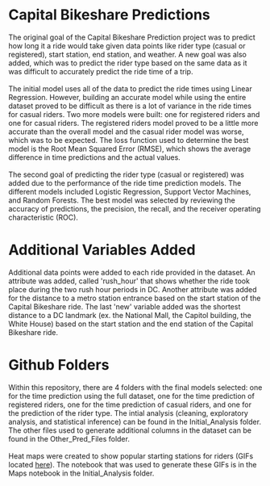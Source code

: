 # Capital Bikeshare Predictions
The original goal of the Capital Bikeshare Prediction project was to predict how long it a ride would take given data points like rider type (casual or registered), start station, end station, and weather. A new goal was also added, which was to predict the rider type based on the same data as it was difficult to accurately predict the ride time of a trip.
<br><br>
The initial model uses all of the data to predict the ride times using Linear Regression. However, building an accurate model while using the entire dataset proved to be difficult as there is a lot of variance in the ride times for casual riders. Two more models were built: one for registered riders and one for casual riders. The registered riders model proved to be a little more accurate than the overall model and the casual rider model was worse, which was to be expected. The loss function used to determine the best model is the Root Mean Squared Error (RMSE), which shows the average difference in time predictions and the actual values. 
<br><br>
The second goal of predicting the rider type (casual or registered) was added due to the performance of the ride time prediction models. The different models included Logistic Regression, Support Vector Machines, and Random Forests. The best model was selected by reviewing the accuracy of predictions, the precision, the recall, and the receiver operating characteristic (ROC).
# Additional Variables Added
Additional data points were added to each ride provided in the dataset. An attribute was added, called 'rush_hour' that shows whether the ride took place during the two rush hour periods in DC. Another attribute was added for the distance to a metro station entrance based on the start station of the Capital Bikeshare ride. The last 'new' variable added was the shortest distance to a DC landmark (ex. the National Mall, the Capitol building, the White House) based on the start station and the end station of the Capital Bikeshare ride.

# Github Folders
Within this repository, there are 4 folders with the final models selected: one for the time prediction using the full dataset, one for the time prediction of registered riders, one for the time prediction of casual riders, and one for the prediction of the rider type. The intial analysis (cleaning, exploratory analysis, and statistical inference) can be found in the Initial_Analysis folder. The other files used to generate additional columns in the dataset can be found in the Other_Pred_Files folder.
<br><br>
Heat maps were created to show popular starting stations for riders (GIFs located [here](https://drive.google.com/drive/folders/0B6_vx5KzXEc_cnNVM3prYVBDQ0k)). The notebook that was used to generate these GIFs is in the Maps notebook in the Initial_Analysis folder.
